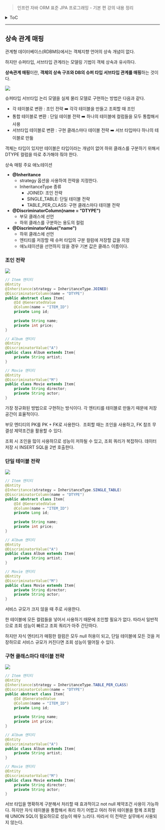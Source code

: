 > 인프런 자바 ORM 표준 JPA 프로그래밍 - 기본 편 강의 내용 정리

<details>
<summary>ToC</summary>

- [상속 관계 매핑](#상속-관계-매핑)
  - [조인 전략](#조인-전략)
  - [단일 테이블 전략](#단일-테이블-전략)
  - [구현 클래스마다 테이블 전략](#구현-클래스마다-테이블-전략)
</details>

---
## 상속 관계 매핑

관계형 데이터베이스(RDBMS)에서는 객체지향 언어의 상속 개념이 없다.

하지만 슈퍼타입, 서브타입 관계라는 모델링 기법이 객체 상속과 유사하다.

**상속관계 매핑**이란, **객체의 상속 구조와 DB의 슈퍼 타입 서브타입 관계를 매핑**하는 것이다.

![](https://img1.daumcdn.net/thumb/R1280x0/?scode=mtistory2&fname=https%3A%2F%2Fblog.kakaocdn.net%2Fdn%2FcJelpn%2FbtrAqJb0ZEJ%2FqhyqtA2wicPW0U2FVt9nPK%2Fimg.png)

슈퍼타입 서브타입 논리 모델을 실제 물리 모델로 구현하는 방법은 다음과 같다.

-  각 테이블로 변환 : 조인 전략 ➡️ 각각 테이블을 만들고 조회할 때 조인
-  통합 테이블로 변환 : 단일 테이블 전략 ➡️ 하나의 테이블에 컬럼들을 모두 통합해서 사용 
-  서브타입 테이블로 변환 : 구현 클래스마다 테이블 전략 ➡️ 서브 타입마다 하나의 테이블로 만듦

객체는 타입이 있지만 테이블은 타입이라는 개념이 없어 하위 클래스를 구분하기 위해서 DTYPE 컬럼을 따로 추가해야 줘야 한다.

상속 매핑 주요 애노테이션

- **@Inheritance**
  -  strategy 옵션을 사용하여 전략을 지정한다.
  -  InheritanceType 종류
     - JOINED: 조인 전략
     - SINGLE_TABLE: 단일 테이블 전략
     - TABLE_PER_CLASS: 구현 클래스마다 테이블 전략
- **@DiscriminatorColumn(name = "DTYPE")**
  - 부모 클래스에 선언
  - 하위 클래스를 구분하는 용도의 컬럼
- **@DiscriminatorValue("name")**
  - 하위 클래스에 선언
  - 엔티티를 저장할 때 슈퍼 타입의 구분 컬럼에 저장할 값을 지정
  - 애노테이션을 선언하지 않을 경우 기본 값은 클래스 이름이다.

### 조인 전략

![](https://img1.daumcdn.net/thumb/R1280x0/?scode=mtistory2&fname=https%3A%2F%2Fblog.kakaocdn.net%2Fdn%2FVEf15%2FbtrAqS7w3CB%2FtEfgcsWrXTEofwvQpWxRa1%2Fimg.png)

```java
// Item 엔티티
@Entity
@Inheritance(strategy = InheritanceType.JOINED)
@DiscriminatorColumn(name = "DTYPE")
public abstract class Item{
	@Id @GeneratedValue
	@Column(name = "ITEM_ID")
	private Long id;
	
	private String name;
	private int price;
}

// Album 엔티티
@Entity
@DiscriminatorValue("A")
public class Album extends Item{
	private String artist;
}

// Movie 엔티티
@Entity
@DiscriminatorValue("M")
public class Movie extends Item{
	private String director;
	private String actor;
}
```

가장 정규화된 방법으로 구현하는 방식이다. 각 엔티티를 테이블로 만들기 때문에 저장 공간이 효율적이다.

부모 엔티티의 PK를 PK + FK로 사용한다.  조회할 때는 조인을 사용하고, FK 참조 무결성 제약조건을 활용할 수 있다. 

조회 시 조인을 많이 사용하므로 성능이 저하될 수 있고, 조회 쿼리가 복잡하다. 데이터 저장 시 INSERT SQL을 2번 호출한다.

### 단일 테이블 전략

![](https://img1.daumcdn.net/thumb/R1280x0/?scode=mtistory2&fname=https%3A%2F%2Fblog.kakaocdn.net%2Fdn%2FbOZbaz%2FbtrAqIqE1ID%2FR11rZxWMqKuCCwZkD4BLSk%2Fimg.png)

```java
// Item 엔티티
@Entity
@Inheritance(strategy = InheritanceType.SINGLE_TABLE)
@DiscriminatorColumn(name = "DTYPE")
public abstract class Item{
	@Id @GeneratedValue
	@Column(name = "ITEM_ID")
	private Long id;
	
	private String name;
	private int price;
}

// Album 엔티티
@Entity
@DiscriminatorValue("A")
public class Album extends Item{
	private String artist;
}

// Movie 엔티티
@Entity
@DiscriminatorValue("M")
public class Movie extends Item{
	private String director;
	private String actor;
}
```

서비스 규모가 크지 않을 때 주로 사용한다.

한 테이블에 모든 컬럼들을 넣어서 사용하기 때문에 조인할 필요가 없다. 따라서 일반적으로 조회 성능이 빠르고 조회 쿼리가 아주 간단하다.

하지만 자식 엔티티가 매핑한 컬럼은 모두 null 허용이 되고, 단일 테이블에 모든 것을 저장하므로 서비스 규모가 커진다면 조회 성능이 떨어질 수 있다.

### 구현 클래스마다 테이블 전략

![](https://img1.daumcdn.net/thumb/R1280x0/?scode=mtistory2&fname=https%3A%2F%2Fblog.kakaocdn.net%2Fdn%2FO8O9M%2FbtrArebPBJu%2Frt2C4uCo5UcbsB8H9gTnjK%2Fimg.png)

```java
// Item 엔티티
@Entity
@Inheritance(strategy = InheritanceType.TABLE_PER_CLASS)
@DiscriminatorColumn(name = "DTYPE")
public abstract class Item{
	@Id @GeneratedValue
	@Column(name = "ITEM_ID")
	private Long id;
	
	private String name;
	private int price;
}

// Album 엔티티
@Entity
@DiscriminatorValue("A")
public class Album extends Item{
	private String artist;
}

// Movie 엔티티
@Entity
@DiscriminatorValue("M")
public class Movie extends Item{
	private String director;
	private String actor;
}
```

서브 타입을 명확하게 구분해서 처리할 때 효과적이고 not null 제약조건 사용이 가능하다. 하지만 자식 테이블을 통합해서 쿼리 하기 어렵고 여러 하위 테이블을 함께 조회할 때 UNION SQL이 필요하므로 성능이 매우 느리다. 따라서 이 전략은 실무에서 사용되지 않는다.
